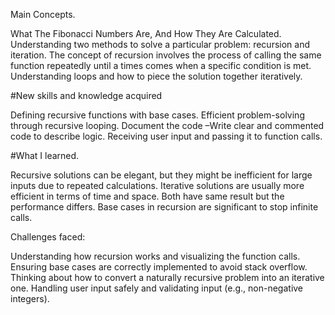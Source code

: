 Main Concepts.

What The Fibonacci Numbers Are, And How They Are Calculated.
Understanding two methods to solve a particular problem: recursion and iteration.
The concept of recursion involves the process of calling the same function repeatedly until a times comes when a specific condition is met.
Understanding loops and how to piece the solution together iteratively.

#New skills and knowledge acquired

Defining recursive functions with base cases.
Efficient problem-solving through recursive looping.
Document the code –Write clear and commented code to describe logic.
Receiving user input and passing it to function calls.

#What I learned.

Recursive solutions can be elegant, but they might be inefficient for large inputs due to repeated calculations. 
Iterative solutions are usually more efficient in terms of time and space.
Both have same result but the performance differs.
Base cases in recursion are significant to stop infinite calls.

Challenges faced:

Understanding how recursion works and visualizing the function calls.
Ensuring base cases are correctly implemented to avoid stack overflow.
Thinking about how to convert a naturally recursive problem into an iterative one.
Handling user input safely and validating input (e.g., non-negative integers).